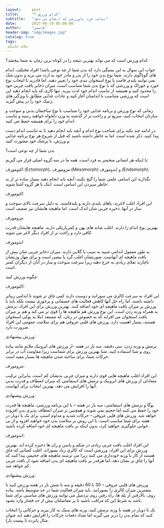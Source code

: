 ```yaml
---
layout:     post
title:      "کدام ورزش ؟"
subtitle:   "تناسب فرد باورزشی که انجام می دهد"
date:       2017-06-19 05:00:00
author:     "قاسمی"
header-img: "img/images.jpg"
catalog: true
tags:
 سلام علیکم 
---
```


 کدام ورزش است که می تواند بهترین نتیجه را در کوتاه ترین زمان به شما ببخشد؟

 جواب این سوال به این بستگی دارد که بدن شما از چه نوعی باشد! افراد مختلف، اندام های گوناگوی دارند. شما نوع بدن خود را از پدر و مادر خود به ارث می برید و بدون شک نمی توانید بلندی قامت یا نوع استخوان بندی خود را تغییر دهید، اما قادرید با انتخاب نوع خورد و خوراک و ورزشی که با نوع بدن شما متناسب است، میزان ذخایر بافت چربی خود را محدود کنید و همیشه از تناسب اندام خود لذت ببرید. تنها کاری که باید انجام دهید این است که ورزشی متناسب با اندامتان آغاز کنید و عادات غذایی مطابق با ویژگی های ژنتیک خود را در پیش گیرید.



زمانی که نوع ورزش و برنامه غذایی خود را متناسب با نوع ساختمان بدنی و سوخت و سازتان انتخاب کنید، سریع تر و راحت تر از گذشته به وزن دلخواه خواهید رسید و تناسب اندام خود را برای همیشه حفظ می کنید.

در ادامه چند نکته برای شناخت نوع اندام و آنچه باید انجام دهید تا به تناسب اندام دست پیدا کنید، ذکر شده است. اما به خاطر داشته باشید که قبل از شروع هر نوع برنامه غذایی و ورزش، با پزشک خود مشورت کنید.

بدن شما از چه نوعی است؟

با اینکه هر انسانی منحصر به فرد است، همه ما در سه گروه اصلی قرار می گیریم:

اکتومورف (Ectomorph)، مزومورف (Mesomorph) و اندومورف (Endomorph).

نگذارید این اسامی علمی شما را گیج نکنند، آنچه باید انجام دهید بسیار ساده تر از به خاطر سپردن این اسامی است. اینک با هر گروه آشنا شوید:

 اکتومورف

این افراد اغلب لاغرند، پاهای بلندی دارند و بلندقامتند. به دلیل سرعت بالای سوخت و ساز در آنها، ذخیره چربی شان اندک است. اما ماهیچه هایشان نیز ضعیف است.

مزومورف

بهترین نوع اندام را دارند. اغلب شانه های پهن و کمرباریکی دارند. ماهیچه هایشان قدرت کافی دارد و راحت تر از افراد دیگر لاغر می شوند.

اندومورف

به طور معمول اندامی شبیه به سیب یا گلابی دارند. میزان ذخایر چربی شان بیش از بافت ماهیچه ای آنهاست. صورتشان اغلب گرد یا بیضی است و برای مهار وزنشان ناچارند تقلای زیادی به خرج دهند زیرا سرعت سوخت و ساز در آنان از دیگران کمتر است.


چگونه ورزش کنید

اکتومورف:

این افراد به سرعت کالری می سوزانند و دوست دارند کمی چاق تر شوند تا اندامی زیباتر داشته باشند. اما راه حل آنها کاهش فعالیت های جسمانی و پرخوری نیست بلکه باید با ورزش بر میزان بافت ماهیچه ای خود اضافه کنند. بهترین ورزش برای این افراد، نرمش به همراه وزنه زدن است. این نوع ورزش هم ماهیچه ها را قوی تر می کند و هم بر میزان بافت استخوان می افزاید که به خصوص در زنان، که مستعد ابتلا به پوکی استخوان هستند، بسیار اهمیت دارد. ورزش های قلبی عروقی هم برای سلامت عمومی این افراد ضرورت دارد.

ورزش پیشنهادی:

نرمش و وزنه زدن، سی دقیقه، سه بار در هفته -از ورزش های ایروبیک ملایم مانند پیاده روی و شنا استفاده کنید. شنا بهترین ورزش برای شماست زیرا مقاومت آب در برابر حرکات شما، برای ساخته شدن ماهیچه ها بسیار مفید است.


مزومورف:

این افراد اغلب ماهیچه هایی قوی دارند و میزان چربی بدنشان کم است، بنابراین ترکیب متعادلی از ورزش های ایروبیک و نرمش های استقامتی که میزان انعطاف و قدرت بدنی آنها را افزایش می دهد، بهترین انتخاب برای آنهاست.

ورزش پیشنهادی:

یوگا و نرمش های استقامتی، سه بار در هفته – با این برنامه ورزشی، ماهیچه ها قدرت خود را حفظ می کنند اما حجیم نمی شوند و همچنین بر میزان انعطاف پذیری بدن افزوده خواهد شد.
وزرش های قلبی عروقی – حرکات شدید و مداوم استپ برای یک یا دوبار در هفته برای شما مناسب است. با این روش بر سلامت بدن خود خواهید افزود و از بی خوابی جلوگیری خواهید کرد، بدون اینکه بر بافت ماهیچه ای خود اضافه کرده باشید.


اندومورف:

این افراد اغلب بافت چربی زیادی در شکم و باسن و ران ها ذخیره کرده اند. بهترین ورزش برای این افراد، ورزشی است که کالری زیاد بسوزاند. اغلب کسانی که چاق هستند از کار با وزنه خودداری می کنند زیرا می ترسند ماهیچه های حجیمی پیدا کنند که آنها را چاق تر نشان دهد، اما هرقدر بر بافت ماهیچه ای بدن اضافه شود از بافت چربی کم خواهد شد.

ورزش پیشنهادی:

وزرش های قلبی عروقی – 30 تا 60 دقیقه و سه تا شش بار در هفته ورزش کنید تا بیشترین میزان کالری را بسوزانید. باید میزان فعالیت شما در حد متوسط باشد. پیاده روی، بالارفتن از پله ها، راه رفتن روی تردمیل می توانند ورزش های مناسبی برای شما باشد به شرط این که مراقب باشید تا بر مفاصلتان بیش از حد فشار وارد نشود.

یک تا دوبار در هفته با وزنه نرمش کنید. وزنه های سبک به کار ببرید و حرکاتی را انتخاب کنید که تمام بدن را دربر می گیرند اما تعداد دفعات حرکات را افزایش دهید (به عنوان مثال پانزده تا بیست بار).
